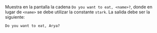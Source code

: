 
Muestra en la pantalla la cadena `Do you want to eat, <name>?`, donde en lugar de `<name>` se debe utilizar la constante `stark`. La salida debe ser la siguiente:

```text
Do you want to eat, Arya?
```
